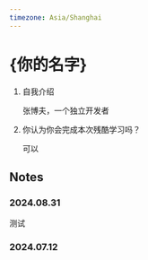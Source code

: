 ```yaml
---
timezone: Asia/Shanghai
---
```





# {你的名字}

1. 自我介绍

   张博夫，一个独立开发者

2. 你认为你会完成本次残酷学习吗？

   可以

## Notes

<!-- Content_START -->

### 2024.08.31

测试

### 2024.07.12

<!-- Content_END -->
